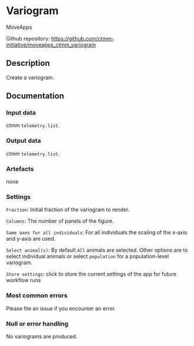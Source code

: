 # Variogram

MoveApps

Github repository: https://github.com/ctmm-initiative/moveapps_ctmm_variogram

## Description
Create a variogram. 

## Documentation

### Input data
ctmm `telemetry.list`. 

### Output data
ctmm `telemetry.list`. 


### Artefacts
none

### Settings
`Fraction`: Initial fraction of the variogram to render. 

`Columns`: The number of panels of the figure. 

`Same axes for all individuals`: For all individuals the scaling of the x-axis and y-axis are used. 

`Select animal(s)`: By default `All` animals are selected. Other options are to select individual animals or select `population` for a population-level variogram. 

`Store settings`: click to store the current settings of the app for future workflow runs

### Most common errors
Please file an issue if you encounter an error. 

### Null or error handling
No variograms are produced. 